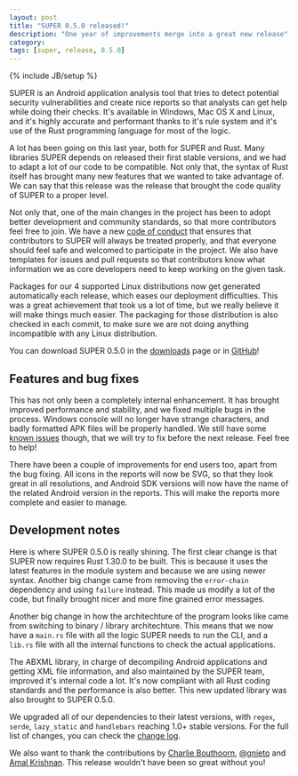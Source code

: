 ```yaml
---
layout: post
title: "SUPER 0.5.0 released!"
description: "One year of improvements merge into a great new release"
category:
tags: [super, release, 0.5.0]
---
```

{% include JB/setup %}

SUPER is an Android application analysis tool that tries to detect potential security
vulnerabilities and create nice reports so that analysts can get help while doing their checks.
It's available in Windows, Mac OS X and Linux, and it's highly accurate and performant thanks to
it's rule system and it's use of the Rust programming language for most of the logic.

A lot has been going on this last year, both for SUPER and Rust. Many libraries SUPER depends on
released their first stable versions, and we had to adapt a lot of our code to be compatible. Not
only that, the syntax of Rust itself has brought many new features that we wanted to take advantage
of. We can say that this release was the release that brought the code quality of SUPER to a proper
level.

Not only that, one of the main changes in the project has been to adopt better development and community standards, so that more contributors feel free to join. We have a new
[code of conduct][coc] that ensures that contributors to SUPER will always be treated properly, and
that everyone should feel safe and welcomed to participate in the project. We also have templates
for issues and pull requests so that contributors know what information we as core developers need
to keep working on the given task.

Packages for our 4 supported Linux distributions now get generated automatically each release, which eases our deployment difficulties. This was a great achievement that took us a lot of time, but we really believe it will make things much easier. The packaging for those distribution is also checked in each commit, to make sure we are not doing anything incompatible with any Linux
distribution.

You can download SUPER 0.5.0 in the [downloads][downloads] page or in [GitHub][gh_downloads]!

## Features and bug fixes

This has not only been a completely internal enhancement. It has brought improved performance and
stability, and we fixed multiple bugs in the process. Windows console will no longer have strange
characters, and badly formatted APK files will be properly handled. We still have some
[known issues][bugs] though, that we will try to fix before the next release. Feel free to help!

There have been a couple of improvements for end users too, apart from the bug fixing. All icons in the reports will now be SVG, so that they look great in all resolutions, and Android SDK versions will now have the name of the related Android version in the reports. This will make the reports more complete and easier to manage.

## Development notes

Here is where SUPER 0.5.0 is really shining. The first clear change is that SUPER now requires Rust
1.30.0 to be built. This is because it uses the latest features in the module system and because we
are using newer syntax. Another big change came from removing the `error-chain` dependency and
using `failure` instead. This made us modify a lot of the code, but finally brought nicer and more fine grained error messages.

Another big change in how the architechture of the program looks like came from switching to binary
/ library architechture. This means that we now have a `main.rs` file with all the logic SUPER needs
to run the CLI, and a `lib.rs` file with all the internal functions to check the actual
applications.

The ABXML library, in charge of decompiling Android applications and getting XML file information, and also maintained by the SUPER team, improved it's internal code a lot. It's now compliant with all Rust coding standards and the performance is also better. This new updated library was also brought to SUPER 0.5.0.

We upgraded all of our dependencies to their latest versions, with `regex`, `serde`, `lazy_static`
and `handlebars` reaching 1.0+ stable versions. For the full list of changes, you can check the [change log][changelog].

We also want to thank the contributions by [Charlie Bouthoorn][bouthoorn], [@gnieto][gnieto] and
[Amal Krishnan][KrishAmal]. This release wouldn't have been so great without you!

[downloads]: /download.html
[gh_downloads]: https://github.com/SUPERAndroidAnalyzer/super/releases/tag/0.5.0
[coc]: https://github.com/SUPERAndroidAnalyzer/super/blob/0.5.0/CODE_OF_CONDUCT.md
[bugs]: https://github.com/SUPERAndroidAnalyzer/super/labels/Bug
[changelog]: https://github.com/SUPERAndroidAnalyzer/super/blob/0.5.0/CHANGELOG.md
[bouthoorn]: https://github.com/C-Bouthoorn
[gnieto]: https://github.com/gnieto
[KrishAmal]: https://github.com/KrishAmal